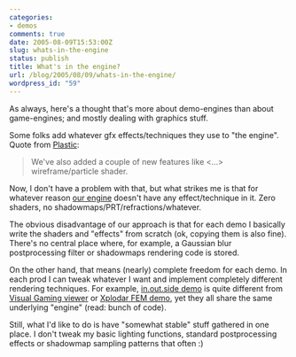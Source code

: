```yaml
---
categories:
- demos
comments: true
date: 2005-08-09T15:53:00Z
slug: whats-in-the-engine
status: publish
title: What's in the engine?
url: /blog/2005/08/09/whats-in-the-engine/
wordpress_id: "59"
---
```


As always, here's a thought that's more about demo-engines than about game-engines; and mostly dealing with graphics stuff.

Some folks add whatever gfx effects/techniques they use to "the engine". Quote from [Plastic](http://www.plastic-demo.org/):


> We've also added a couple of new features like <...> wireframe/particle shader.

Now, I don't have a problem with that, but what strikes me is that for whatever reason [our engine](http://dingus.berlios.de/) doesn't have any effect/technique in it. Zero shaders, no shadowmaps/PRT/refractions/whatever.

The obvious disadvantage of our approach is that for each demo I basically write the shaders and "effects" from scratch (ok, copying them is also fine). There's no central place where, for example, a Gaussian blur postprocessing filter or shadowmaps rendering code is stored.

On the other hand, that means (nearly) complete freedom for each demo. In each prod I can tweak whatever I want and implement completely different rendering techniques. For example, [in.out.side demo](http://nesnausk.org/inoutside) is quite different from [Visual Gaming viewer](http://dingus.berlios.de/index.php?n=Main.ProjNanobots) or [Xplodar FEM demo](http://aras-p.info/projXplodar.html), yet they all share the same underlying "engine" (read: bunch of code).

Still, what I'd like to do is have "somewhat stable" stuff gathered in one place. I don't tweak my basic lighting functions, standard postprocessing effects or shadowmap sampling patterns that often :)
